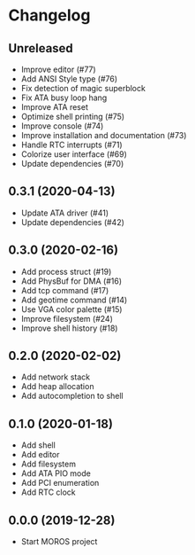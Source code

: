 # Changelog

## Unreleased
- Improve editor (#77)
- Add ANSI Style type (#76)
- Fix detection of magic superblock
- Fix ATA busy loop hang
- Improve ATA reset
- Optimize shell printing (#75)
- Improve console (#74)
- Improve installation and documentation (#73)
- Handle RTC interrupts (#71)
- Colorize user interface (#69)
- Update dependencies (#70)

## 0.3.1 (2020-04-13)
- Update ATA driver (#41)
- Update dependencies (#42)

## 0.3.0 (2020-02-16)
- Add process struct (#19)
- Add PhysBuf for DMA (#16)
- Add tcp command (#17)
- Add geotime command (#14)
- Use VGA color palette (#15)
- Improve filesystem (#24)
- Improve shell history (#18)

## 0.2.0 (2020-02-02)
- Add network stack
- Add heap allocation
- Add autocompletion to shell

## 0.1.0 (2020-01-18)
- Add shell
- Add editor
- Add filesystem
- Add ATA PIO mode
- Add PCI enumeration
- Add RTC clock

## 0.0.0 (2019-12-28)
- Start MOROS project
